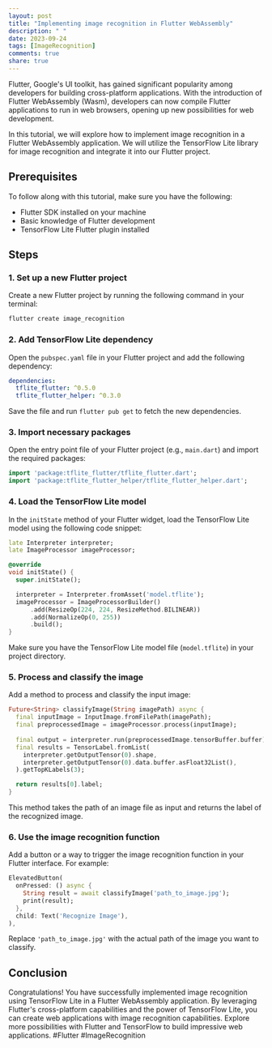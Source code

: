 ```yaml
---
layout: post
title: "Implementing image recognition in Flutter WebAssembly"
description: " "
date: 2023-09-24
tags: [ImageRecognition]
comments: true
share: true
---
```


Flutter, Google's UI toolkit, has gained significant popularity among developers for building cross-platform applications. With the introduction of Flutter WebAssembly (Wasm), developers can now compile Flutter applications to run in web browsers, opening up new possibilities for web development.

In this tutorial, we will explore how to implement image recognition in a Flutter WebAssembly application. We will utilize the TensorFlow Lite library for image recognition and integrate it into our Flutter project.

## Prerequisites

To follow along with this tutorial, make sure you have the following:

- Flutter SDK installed on your machine
- Basic knowledge of Flutter development
- TensorFlow Lite Flutter plugin installed

## Steps

### 1. Set up a new Flutter project

Create a new Flutter project by running the following command in your terminal:

```dart
flutter create image_recognition
```

### 2. Add TensorFlow Lite dependency

Open the `pubspec.yaml` file in your Flutter project and add the following dependency:

```yaml
dependencies:
  tflite_flutter: ^0.5.0
  tflite_flutter_helper: ^0.3.0
```

Save the file and run `flutter pub get` to fetch the new dependencies.

### 3. Import necessary packages

Open the entry point file of your Flutter project (e.g., `main.dart`) and import the required packages:

```dart
import 'package:tflite_flutter/tflite_flutter.dart';
import 'package:tflite_flutter_helper/tflite_flutter_helper.dart';
```

### 4. Load the TensorFlow Lite model

In the `initState` method of your Flutter widget, load the TensorFlow Lite model using the following code snippet:

```dart
late Interpreter interpreter;
late ImageProcessor imageProcessor;

@override
void initState() {
  super.initState();

  interpreter = Interpreter.fromAsset('model.tflite');
  imageProcessor = ImageProcessorBuilder()
      .add(ResizeOp(224, 224, ResizeMethod.BILINEAR))
      .add(NormalizeOp(0, 255))
      .build();
}
```

Make sure you have the TensorFlow Lite model file (`model.tflite`) in your project directory.

### 5. Process and classify the image

Add a method to process and classify the input image:

```dart
Future<String> classifyImage(String imagePath) async {
  final inputImage = InputImage.fromFilePath(imagePath);
  final preprocessedImage = imageProcessor.process(inputImage);
  
  final output = interpreter.run(preprocessedImage.tensorBuffer.buffer);
  final results = TensorLabel.fromList(
    interpreter.getOutputTensor(0).shape,
    interpreter.getOutputTensor(0).data.buffer.asFloat32List(),
  ).getTopKLabels(3);

  return results[0].label;
}
```

This method takes the path of an image file as input and returns the label of the recognized image.

### 6. Use the image recognition function

Add a button or a way to trigger the image recognition function in your Flutter interface. For example:

```dart
ElevatedButton(
  onPressed: () async {
    String result = await classifyImage('path_to_image.jpg');
    print(result);
  },
  child: Text('Recognize Image'),
),
```

Replace `'path_to_image.jpg'` with the actual path of the image you want to classify.

## Conclusion

Congratulations! You have successfully implemented image recognition using TensorFlow Lite in a Flutter WebAssembly application. By leveraging Flutter's cross-platform capabilities and the power of TensorFlow Lite, you can create web applications with image recognition capabilities. Explore more possibilities with Flutter and TensorFlow to build impressive web applications. #Flutter #ImageRecognition